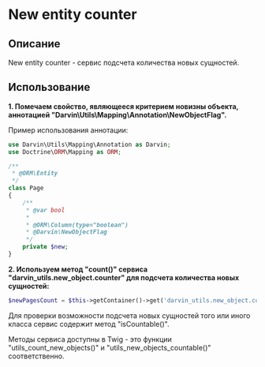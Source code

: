 New entity counter
==================

## Описание

New entity counter - сервис подсчета количества новых сущностей.

## Использование

**1. Помечаем свойство, являющееся критерием новизны объекта, аннотацией "Darvin\Utils\Mapping\Annotation\NewObjectFlag".**

Пример использования аннотации:

```php
use Darvin\Utils\Mapping\Annotation as Darvin;
use Doctrine\ORM\Mapping as ORM;

/**
 * @ORM\Entity
 */
class Page
{
    /**
     * @var bool
     *
     * @ORM\Column(type="boolean")
     * @Darvin\NewObjectFlag
     */
    private $new;
}
```

**2. Используем метод "count()" сервиса "darvin_utils.new_object.counter" для подсчета количества новых сущностей:**

```php
$newPagesCount = $this->getContainer()->get('darvin_utils.new_object.counter')->count('AppBundle:Page');
```

Для проверки возможности подсчета новых сущностей того или иного класса сервис содержит метод "isCountable()".

Методы сервиса доступны в Twig - это функции "utils_count_new_objects()" и "utils_new_objects_countable()" соответственно.
